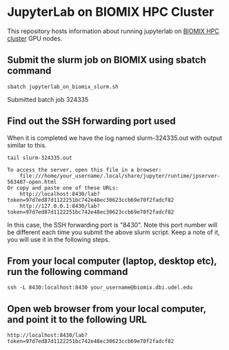 # JupyterLab on BIOMIX HPC Cluster 
This repository hosts information about running jupyterlab on [BIOMIX HPC cluster](https://bioit.dbi.udel.edu/BIOMIX/BIOMIX-cluster.html) GPU nodes.

## Submit the slurm job on BIOMIX using sbatch command 

```
sbatch jupyterlab_on_biomix_slurm.sh 
```
Submitted batch job 324335

## Find out the SSH forwarding port used
When it is completed we have the log named slurm-324335.out with output similar to this.

```
tail slurm-324335.out
```
    To access the server, open this file in a browser:
        file:///home/your_username/.local/share/jupyter/runtime/jpserver-563487-open.html
    Or copy and paste one of these URLs:
        http://localhost:8430/lab?token=97d7ed87d1122251bc742e48ec30623ccb69e70f2fadcf82
        http://127.0.0.1:8430/lab?token=97d7ed87d1122251bc742e48ec30623ccb69e70f2fadcf82

In this case, the SSH forwarding port is "8430". Note this port number will be different each time you submit the above slurm script. Keep a note of it, you will use it in the following steps.

## From your local computer (laptop, desktop etc), run the following command

```
ssh -L 8430:localhost:8430 your_username@biomix.dbi.udel.edu
```

## Open web browser from your local computer, and point it to the following URL
```
http://localhost:8430/lab?token=97d7ed87d1122251bc742e48ec30623ccb69e70f2fadcf82
```


